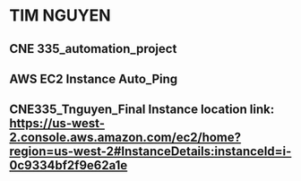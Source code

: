 # TIM NGUYEN
## CNE 335_automation_project
## AWS EC2 Instance Auto_Ping
## CNE335_Tnguyen_Final Instance location link: https://us-west-2.console.aws.amazon.com/ec2/home?region=us-west-2#InstanceDetails:instanceId=i-0c9334bf2f9e62a1e
